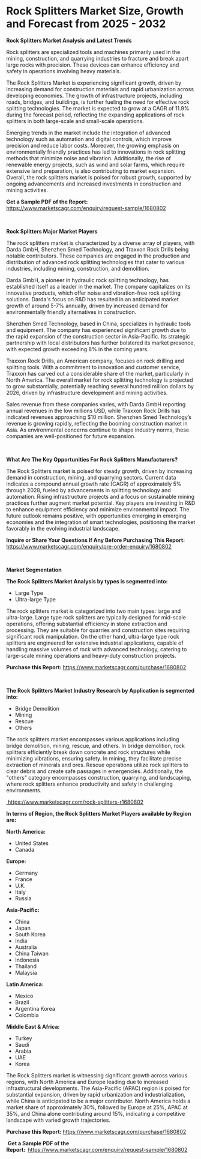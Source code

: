 <p><h1>Rock Splitters Market Size, Growth and Forecast from 2025 - 2032</h1></p><p><strong>Rock Splitters Market Analysis and Latest Trends</strong></p>
<p><p>Rock splitters are specialized tools and machines primarily used in the mining, construction, and quarrying industries to fracture and break apart large rocks with precision. These devices can enhance efficiency and safety in operations involving heavy materials.</p><p>The Rock Splitters Market is experiencing significant growth, driven by increasing demand for construction materials and rapid urbanization across developing economies. The growth of infrastructure projects, including roads, bridges, and buildings, is further fueling the need for effective rock splitting technologies. The market is expected to grow at a CAGR of 11.9% during the forecast period, reflecting the expanding applications of rock splitters in both large-scale and small-scale operations.</p><p>Emerging trends in the market include the integration of advanced technology such as automation and digital controls, which improve precision and reduce labor costs. Moreover, the growing emphasis on environmentally friendly practices has led to innovations in rock splitting methods that minimize noise and vibration. Additionally, the rise of renewable energy projects, such as wind and solar farms, which require extensive land preparation, is also contributing to market expansion. Overall, the rock splitters market is poised for robust growth, supported by ongoing advancements and increased investments in construction and mining activities.</p></p>
<p><strong>Get a Sample PDF of the Report:&nbsp;</strong> <a href="https://www.marketscagr.com/enquiry/request-sample/1680802?utm_campaign=2465&utm_medium=2&utm_source=Github&utm_content=ia&utm_term=16042025&utm_id=rock-splitters">https://www.marketscagr.com/enquiry/request-sample/1680802</a></p>
<p>&nbsp;</p>
<p><strong>Rock Splitters Major Market Players</strong></p>
<p><p>The rock splitters market is characterized by a diverse array of players, with Darda GmbH, Shenzhen Smed Technology, and Traxxon Rock Drills being notable contributors. These companies are engaged in the production and distribution of advanced rock splitting technologies that cater to various industries, including mining, construction, and demolition.</p><p>Darda GmbH, a pioneer in hydraulic rock splitting technology, has established itself as a leader in the market. The company capitalizes on its innovative products, which offer noise and vibration-free rock splitting solutions. Darda's focus on R&D has resulted in an anticipated market growth of around 5-7% annually, driven by increased demand for environmentally friendly alternatives in construction.</p><p>Shenzhen Smed Technology, based in China, specializes in hydraulic tools and equipment. The company has experienced significant growth due to the rapid expansion of the construction sector in Asia-Pacific. Its strategic partnership with local distributors has further bolstered its market presence, with expected growth exceeding 8% in the coming years.</p><p>Traxxon Rock Drills, an American company, focuses on rock drilling and splitting tools. With a commitment to innovation and customer service, Traxxon has carved out a considerable share of the market, particularly in North America. The overall market for rock splitting technology is projected to grow substantially, potentially reaching several hundred million dollars by 2026, driven by infrastructure development and mining activities.</p><p>Sales revenue from these companies varies, with Darda GmbH reporting annual revenues in the low millions USD, while Traxxon Rock Drills has indicated revenues approaching $10 million. Shenzhen Smed Technology’s revenue is growing rapidly, reflecting the booming construction market in Asia. As environmental concerns continue to shape industry norms, these companies are well-positioned for future expansion.</p></p>
<p>&nbsp;</p>
<p><strong>What Are The Key Opportunities For Rock Splitters Manufacturers?</strong></p>
<p><p>The Rock Splitters market is poised for steady growth, driven by increasing demand in construction, mining, and quarrying sectors. Current data indicates a compound annual growth rate (CAGR) of approximately 5% through 2028, fueled by advancements in splitting technology and automation. Rising infrastructure projects and a focus on sustainable mining practices further augment market potential. Key players are investing in R&D to enhance equipment efficiency and minimize environmental impact. The future outlook remains positive, with opportunities emerging in emerging economies and the integration of smart technologies, positioning the market favorably in the evolving industrial landscape.</p></p>
<p><strong>Inquire or Share Your Questions If Any Before Purchasing This Report:</strong> <a href="https://www.marketscagr.com/enquiry/pre-order-enquiry/1680802?utm_campaign=2465&utm_medium=2&utm_source=Github&utm_content=ia&utm_term=16042025&utm_id=rock-splitters">https://www.marketscagr.com/enquiry/pre-order-enquiry/1680802</a></p>
<p>&nbsp;</p>
<p><strong>Market Segmentation</strong></p>
<p><strong>The Rock Splitters Market Analysis by types is segmented into:</strong></p>
<p><ul><li>Large Type</li><li>Ultra-large Type</li></ul></p>
<p><p>The rock splitters market is categorized into two main types: large and ultra-large. Large type rock splitters are typically designed for mid-scale operations, offering substantial efficiency in stone extraction and processing. They are suitable for quarries and construction sites requiring significant rock manipulation. On the other hand, ultra-large type rock splitters are engineered for extensive industrial applications, capable of handling massive volumes of rock with advanced technology, catering to large-scale mining operations and heavy-duty construction projects.</p></p>
<p><strong>Purchase this Report:&nbsp;</strong><a href="https://www.marketscagr.com/purchase/1680802?utm_campaign=2465&utm_medium=2&utm_source=Github&utm_content=ia&utm_term=16042025&utm_id=rock-splitters">https://www.marketscagr.com/purchase/1680802</a></p>
<p>&nbsp;</p>
<p><strong>The Rock Splitters Market Industry Research by Application is segmented into:</strong></p>
<p><ul><li>Bridge Demolition</li><li>Mining</li><li>Rescue</li><li>Others</li></ul></p>
<p><p>The rock splitters market encompasses various applications including bridge demolition, mining, rescue, and others. In bridge demolition, rock splitters efficiently break down concrete and rock structures while minimizing vibrations, ensuring safety. In mining, they facilitate precise extraction of minerals and ores. Rescue operations utilize rock splitters to clear debris and create safe passages in emergencies. Additionally, the "others" category encompasses construction, quarrying, and landscaping, where rock splitters enhance productivity and safety in challenging environments.</p></p>
<p><a href="https://www.marketscagr.com/rock-splitters-r1680802?utm_campaign=2465&utm_medium=2&utm_source=Github&utm_content=ia&utm_term=16042025&utm_id=rock-splitters">&nbsp;https://www.marketscagr.com/rock-splitters-r1680802</a></p>
<p><strong>In terms of Region, the Rock Splitters Market Players available by Region are:</strong></p>
<p>
    <p> <strong> North America: </strong>
        <ul>
            <li>United States</li>
            <li>Canada</li>
        </ul>
        </p> 
    <p> <strong> Europe: </strong>
        <ul>
            <li>Germany</li>
            <li>France</li>
            <li>U.K.</li>
            <li>Italy</li>
            <li>Russia</li>
        </ul>
        </p> 
    <p> <strong> Asia-Pacific: </strong>
        <ul>
            <li>China</li>
            <li>Japan</li>
            <li>South Korea</li>
            <li>India</li>
            <li>Australia</li>
            <li>China Taiwan</li>
            <li>Indonesia</li>
            <li>Thailand</li>
            <li>Malaysia</li>
        </ul>
        </p> 
    <p> <strong> Latin America: </strong>
        <ul>
            <li>Mexico</li>
            <li>Brazil</li>
            <li>Argentina Korea</li>
            <li>Colombia</li>
        </ul>
        </p> 
    <p> <strong> Middle East & Africa: </strong>
        <ul>
            <li>Turkey</li>
            <li>Saudi</li>
            <li>Arabia</li>
            <li>UAE</li>
            <li>Korea</li>
        </ul>
    </p>
    </p>
<p><p>The Rock Splitters market is witnessing significant growth across various regions, with North America and Europe leading due to increased infrastructural developments. The Asia-Pacific (APAC) region is poised for substantial expansion, driven by rapid urbanization and industrialization, while China is anticipated to be a major contributor. North America holds a market share of approximately 30%, followed by Europe at 25%, APAC at 35%, and China alone contributing around 15%, indicating a competitive landscape with varied growth trajectories.</p></p>
<p><strong>Purchase this Report: </strong><a href="https://www.marketscagr.com/purchase/1680802?utm_campaign=2465&utm_medium=2&utm_source=Github&utm_content=ia&utm_term=16042025&utm_id=rock-splitters">https://www.marketscagr.com/purchase/1680802</a></p>
<p>&nbsp;<strong>Get a Sample PDF of the Report:&nbsp;&nbsp;</strong><a href="https://www.marketscagr.com/enquiry/request-sample/1680802?utm_campaign=2465&utm_medium=2&utm_source=Github&utm_content=ia&utm_term=16042025&utm_id=rock-splitters">https://www.marketscagr.com/enquiry/request-sample/1680802</a></p>
<p><strong></strong></p>
<p><p></p><p></p><p></p></p>